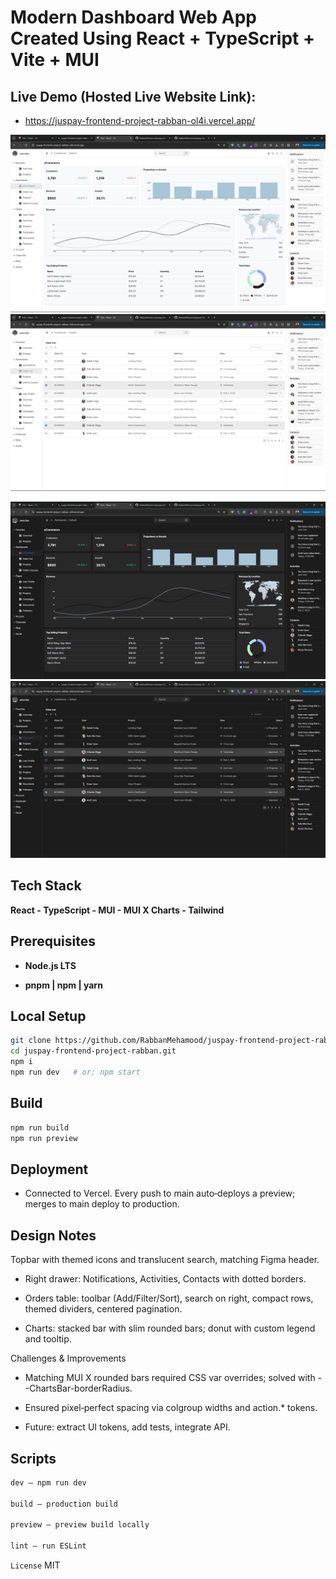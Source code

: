 # Modern Dashboard Web App Created Using React + TypeScript + Vite + MUI

## Live Demo (Hosted Live Website Link): 
- https://juspay-frontend-project-rabban-ol4i.vercel.app/

![Dashboard Dark](src/assets/dashboard.png)
![Orders Table Light](src/assets/dashboard-table.png)

![Dashboard Dark](src/assets/dashboard_darktheme.png)
![Orders Table Light](src/assets/dashboard_table_dark.png)



## Tech Stack
**React - TypeScript - MUI - MUI X Charts - Tailwind** 

## Prerequisites
- **Node.js LTS**

- **pnpm | npm | yarn**

## Local Setup

```bash
git clone https://github.com/RabbanMehamood/juspay-frontend-project-rabban.git
cd juspay-frontend-project-rabban.git
npm i
npm run dev   # or: npm start
```

## Build

```bash
npm run build
npm run preview
```

## Deployment

- Connected to Vercel. Every push to main auto‑deploys a preview; merges to main deploy to production.

## Design Notes

Topbar with themed icons and translucent search, matching Figma header.

- Right drawer: Notifications, Activities, Contacts with dotted borders.

- Orders table: toolbar (Add/Filter/Sort), search on right, compact rows, themed dividers, centered pagination.

- Charts: stacked bar with slim rounded bars; donut with custom legend and tooltip.

Challenges & Improvements

- Matching MUI X rounded bars required CSS var overrides; solved with --ChartsBar-borderRadius.

- Ensured pixel‑perfect spacing via colgroup widths and action.* tokens.

- Future: extract UI tokens, add tests, integrate API.

## Scripts

```tex
dev – npm run dev

build – production build

preview – preview build locally

lint – run ESLint
```



`License`
MIT
